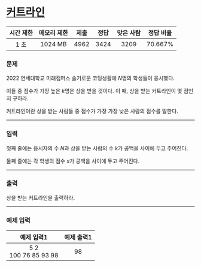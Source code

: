 # [커트라인](https://www.acmicpc.net/problem/25305)

<div align = center>

| 시간 제한 | 메모리 제한 | 제출 | 정답 | 맞은 사람 | 정답 비율 |
| :-------: | :---------: | :--: | :--: | :-------: | :-------: |
|   1 초    |   1024 MB   | 4962 | 3424 |   3209    |  70.667%  |

</div>

### 문제

2022 연세대학교 미래캠퍼스 슬기로운 코딩생활에 $N$명의 학생들이 응시했다.

이들 중 점수가 가장 높은 $k$명은 상을 받을 것이다. 이 때, 상을 받는 커트라인이 몇 점인지 구하라.

커트라인이란 상을 받는 사람들 중 점수가 가장 가장 낮은 사람의 점수를 말한다.

---

### 입력

첫째 줄에는 응시자의 수 $N$과 상을 받는 사람의 수 $k$가 공백을 사이에 두고 주어진다.

둘째 줄에는 각 학생의 점수 $x$가 공백을 사이에 두고 주어진다.

---

### 출력

상을 받는 커트라인을 출력하라.

---

### 예제 입력

|       예제 입력1       | 예제 출력1 |
| :--------------------: | :--------: |
| 5 2<br>100 76 85 93 98 |     98     |
